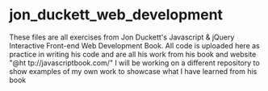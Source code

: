 # jon_duckett_web_development

These files are all exercises from Jon Duckett's Javascript & jQuery Interactive Front-end Web Development Book.
All code is uploaded here as practice in writing his code and are all his work from his book and website "@ht
tp://javascriptbook.com/"
I will be working on a different repository to show examples of my own work to showcase what I have learned from his book
